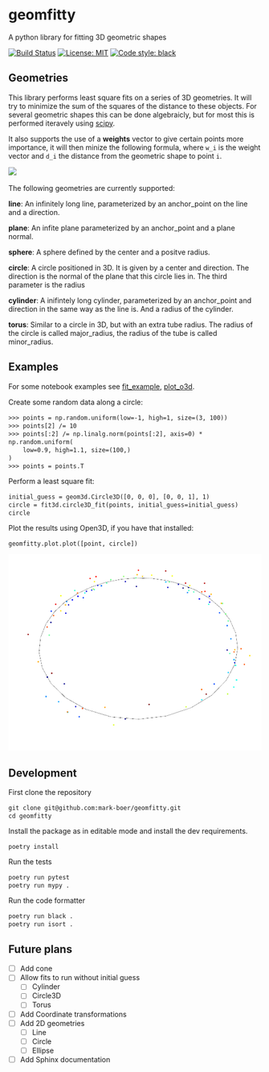 # geomfitty
A python library for fitting 3D geometric shapes

[![Build Status](https://travis-ci.org/mark-boer/geomfitty.svg?branch=master)](https://travis-ci.org/mark-boer/geomfitty)
[![License: MIT](https://img.shields.io/badge/License-MIT-yellow.svg)](https://github.com/mark-boer/geomfitty/blob/master/LICENSE)
[![Code style: black](https://img.shields.io/badge/code%20style-black-000000.svg)](https://github.com/ambv/black)

## Geometries
This library performs least square fits on a series of 3D geometries. It will try to minimize the sum of the squares of the distance to these objects. For several geometric shapes this can be done algebraicly, but for most this is performed iteravely using [scipy](https://www.scipy.org/).

It also supports the use of a __weights__ vector to give certain points more importance, it will then minize the following formula, where `w_i` is the weight vector and `d_i` the distance from the geometric shape to point `i`.

<img src="https://render.githubusercontent.com/render/math?math=\Sigma_i w_i * d_i^2">

The following geometries are currently supported:

__line__: An infinitely long line, parameterized by an anchor_point on the line and a direction.

__plane__: An infite plane parameterized by an anchor_point and a plane normal.

__sphere__: A sphere defined by the center and a positve radius.

__circle__: A circle positioned in 3D. It is given by a center and direction. The direction is the normal of the plane that this circle lies in. The third parameter is the radius

__cylinder__: A inifintely long cylinder, parameterized by an anchor_point and direction in the same way as the line is. And a radius of the cylinder.

__torus__: Similar to a circle in 3D, but with an extra tube radius. The radius of the circle is called major_radius, the radius of the tube is called minor_radius.


## Examples
For some notebook examples see [fit_example](doc/examples/fit_example.ipynb), [plot_o3d](doc/examples/plot_o3d.ipynb).

Create some random data along a circle:
```
>>> points = np.random.uniform(low=-1, high=1, size=(3, 100))
>>> points[2] /= 10
>>> points[:2] /= np.linalg.norm(points[:2], axis=0) * np.random.uniform(
    low=0.9, high=1.1, size=(100,)
)
>>> points = points.T
```

Perform a least square fit:
```
initial_guess = geom3d.Circle3D([0, 0, 0], [0, 0, 1], 1)
circle = fit3d.circle3D_fit(points, initial_guess=initial_guess)
circle
```

Plot the results using Open3D, if you have that installed:
```
geomfitty.plot.plot([point, circle])
```

![Example of a circle fit](./doc/images/circle3d_fit.png)


## Development
First clone the repository
```
git clone git@github.com:mark-boer/geomfitty.git
cd geomfitty
```

Install the package as in editable mode and install the dev requirements.
```
poetry install
```

Run the tests
```
poetry run pytest
poetry run mypy .
```

Run the code formatter
```
poetry run black .
poetry run isort .
```

## Future plans
 - [ ] Add cone
 - [ ] Allow fits to run without initial guess
     - [ ] Cylinder
     - [ ] Circle3D
     - [ ] Torus
 - [ ] Add Coordinate transformations
 - [ ] Add 2D geometries
     - [ ] Line
     - [ ] Circle
     - [ ] Ellipse
- [ ] Add Sphinx documentation
